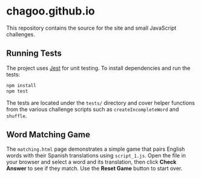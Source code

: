 # chagoo.github.io

This repository contains the source for the site and small JavaScript challenges.

## Running Tests

The project uses [Jest](https://jestjs.io/) for unit testing. To install dependencies and run the tests:

```bash
npm install
npm test
```

The tests are located under the `tests/` directory and cover helper functions
from the various challenge scripts such as `createIncompleteWord` and `shuffle`.

## Word Matching Game

The `matching.html` page demonstrates a simple game that pairs English words with their Spanish translations using `script_1.js`. Open the file in your browser and select a word and its translation, then click **Check Answer** to see if they match. Use the **Reset Game** button to start over.
